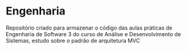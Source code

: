 # Engenharia
Repositório criado para armazenar o código das aulas práticas de Engenharia de Software 3 do curso de Análise e Desenvolvimento de Sistemas, estudo sobre o padrão de  arquitetura MVC
